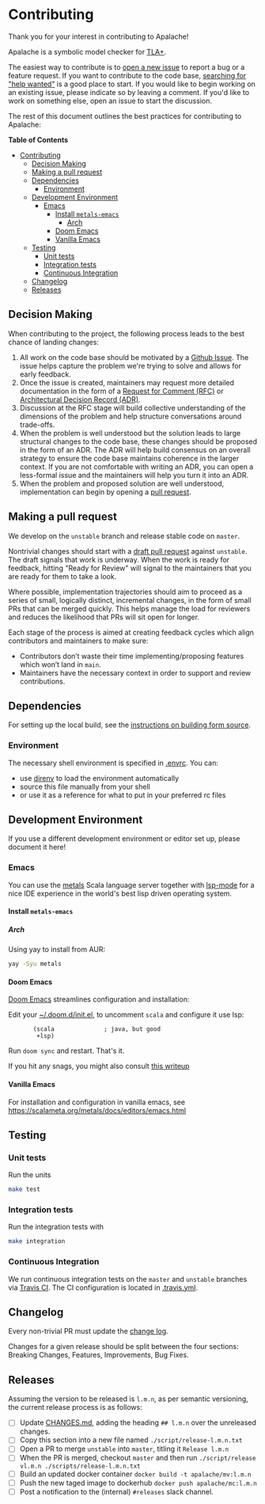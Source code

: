 # Contributing

Thank you for your interest in contributing to Apalache!

Apalache is a symbolic model checker for [TLA+][].

<!-- TODO(shonfeder): Add code of conduct -->

The easiest
way to contribute is to [open a new issue][] to report a bug or a feature
request. If you want to contribute to the code base, [searching for "help
wanted"][help-wanted] is a good place to start. If you would like to begin
working on an existing issue, please indicate so by leaving a comment. If you'd
like to work on something else, open an issue to start the discussion.

The rest of this document outlines the best practices for contributing to
Apalache:

[TLA+]: https://lamport.azurewebsites.net/tla/tla.html
[help-wanted]: https://github.com/informalsystems/apalache/issues?q=is%3Aissue+is%3Aopen+label%3A%22help+wanted%22
[open a new issue]: https://github.com/informalsystems/apalache/issues/new/choose

<!-- markdown-toc start - Don't edit this section. Run M-x markdown-toc-refresh-toc -->
**Table of Contents**

- [Contributing](#contributing)
    - [Decision Making](#decision-making)
    - [Making a pull request](#making-a-pull-request)
    - [Dependencies](#dependencies)
        - [Environment](#environment)
    - [Development Environment](#development-environment)
        - [Emacs](#emacs)
            - [Install `metals-emacs`](#install-metals-emacs)
                - [Arch](#arch)
            - [Doom Emacs](#doom-emacs)
            - [Vanilla Emacs](#vanilla-emacs)
    - [Testing](#testing)
        - [Unit tests](#unit-tests)
        - [Integration tests](#integration-tests)
        - [Continuous Integration](#continuous-integration)
    - [Changelog](#changelog)
    - [Releases](#releases)

<!-- markdown-toc end -->

## Decision Making

<!-- TODO(QUESTION): Do we want this much overhead to contributions? -->

When contributing to the project, the following process leads to the best chance
of landing changes:

1. All work on the code base should be motivated by a [Github Issue][]. The
   issue helps capture the problem we're trying to solve and allows for early
   feedback.
2. Once the issue is created, maintainers may request more detailed
   documentation in the form of a [Request for Comment (RFC)][rfc] or
   [Architectural Decision Record (ADR)][adr].
3. Discussion at the RFC stage will build collective understanding of the
   dimensions of the problem and help structure conversations around trade-offs.
4. When the problem is well understood but the solution leads to large
   structural changes to the code base, these changes should be proposed in the
   form of an ADR. The ADR will help build consensus on an overall strategy to
   ensure the code base maintains coherence in the larger context. If you are
   not comfortable with writing an ADR, you can open a less-formal issue and the
   maintainers will help you turn it into an ADR.
5. When the problem and proposed solution are well understood, implementation
   can begin by opening a [pull request](#making-a-pull-request).

## Making a pull request

We develop on the `unstable` branch and release stable code on `master`.

Nontrivial changes should start with a [draft pull request][] against
`unstable`. The draft signals that work is underway. When the work is ready for
feedback, hitting "Ready for Review" will signal to the maintainers that you are
ready for them to take a look.

Where possible, implementation trajectories should aim to proceed as a series of
small, logically distinct, incremental changes, in the form of small PRs that
can be merged quickly. This helps manage the load for reviewers and reduces the
likelihood that PRs will sit open for longer.

Each stage of the process is aimed at creating feedback cycles which align
contributors and maintainers to make sure:

- Contributors don’t waste their time implementing/proposing features which
  won’t land in `main`.
- Maintainers have the necessary context in order to support and review
  contributions.

## Dependencies

For setting up the local build, see the [instructions on building form
source](./docs/manual.md#building-from-source).

### Environment

The necessary shell environment is specified in [.envrc](./.envrc). You can:

- use [direnv][] to load the environment automatically
- source this file manually from your shell
- or use it as a reference for what to put in your preferred rc files

[direnv]: https://direnv.net/

## Development Environment

If you use a different development environment or editor set up, please document
it here!

### Emacs

You can use the [metals][] Scala language server together with [lsp-mode][] for
a nice IDE experience in the world's best lisp driven operating system.

#### Install `metals-emacs`

##### Arch

Using yay to install from AUR:

```sh
yay -Syu metals
```

#### Doom Emacs

[Doom Emacs][doom-emacs] streamlines configuration and installation:

Edit your [~/.doom.d/init.el](~/.doom.d/init.el), to uncomment `scala` and
configure it use lsp:

```elisp
       (scala              ; java, but good
        +lsp)
```

Run `doom sync` and restart. That's it.

If you hit any snags, you might also consult [this
writeup][writeup]

[doom-emacs]: https://github.com/hlissner/doom-emacs
[metals]: https://scalameta.org/metals/
[lsp-mode]: https://github.com/emacs-lsp/lsp-mode
[writeup]: https://siawyoung.com/blog/code/2020-02-06-installing-metals-emacs-doom

#### Vanilla Emacs

For installation and configuration in vanilla emacs, see
https://scalameta.org/metals/docs/editors/emacs.html

## Testing

### Unit tests

Run the units

```sh
make test
```

### Integration tests

Run the integration tests with

```sh
make integration
```

### Continuous Integration

We run continuous integration tests on the `master` and `unstable` branches via
[Travis CI](https://travis-ci.org/github/informalsystems/apalache). The CI configuration
is located in [.travis.yml](./.travis.yml).

## Changelog

Every non-trivial PR must update the [change log](./CHANGES.md).

Changes for a given release should be split between the four sections: Breaking
Changes, Features, Improvements, Bug Fixes.

## Releases

Assuming the version to be released is `l.m.n`, as per semantic versioning, the
current release process is as follows:

- [ ] Update [CHANGES.md](./CHANGES.md), adding the heading `## l.m.n` over the
      unreleased changes.
- [ ] Copy this section into a new file named `./script/release-l.m.n.txt`
- [ ] Open a PR to merge `unstable` into `master`, titling it `Release l.m.n`
- [ ] When the PR is merged, checkout `master` and then run `./script/release
      vl.m.n ./scripts/release-l.m.n.txt`
- [ ] Build an updated docker container `docker build -t apalache/mv:l.m.n`
- [ ] Push the new taged image to dockerhub `docker push apalache/mc:l.m.n`
- [ ] Post a notification to the (internal) `#releases` slack channel.

[Github Issue]: https://github.com/informalsystems/apalache/issues
[rfc]: https://en.wikipedia.org/wiki/Request_for_Comments
[adr]: https://en.wikipedia.org/wiki/Architectural_decision
[draft pull request]: https://github.blog/2019-02-14-introducing-draft-pull-requests/

